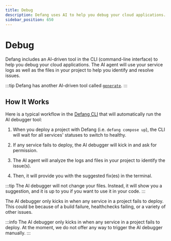 ```yaml
---
title: Debug
description: Defang uses AI to help you debug your cloud applications.
sidebar_position: 650
---
```


# Debug

Defang includes an AI-driven tool in the CLI (command-line interface) to help you debug your cloud applications. The AI agent will use your service logs as well as the files in your project to help you identify and resolve issues.

:::tip
Defang has another AI-driven tool called [`generate`](/docs/concepts/generate).
:::

## How It Works

Here is a typical workflow in the [Defang CLI](/docs/getting-started) that will automatically run the AI debugger tool:

1. When you deploy a project with Defang (i.e. `defang compose up`), the CLI will wait for all services' statuses to switch to healthy. 

2. If any service fails to deploy, the AI debugger will kick in and ask for permission.

3. The AI agent will analyze the logs and files in your project to identify the issue(s).

4. Then, it will provide you with the suggested fix(es) in the terminal. 

:::tip
The AI debugger will not change your files. Instead, it will show you a suggestion, and it is up to you if you want to use it in your code.
:::

The AI debugger only kicks in when any service in a project fails to deploy. This could be because of a build failure, healthchecks failing, or a variety of other issues. 

:::info
The AI debugger only kicks in when any service in a project fails to deploy. At the moment, we do not offer any way to trigger the AI debugger manually. 
:::
